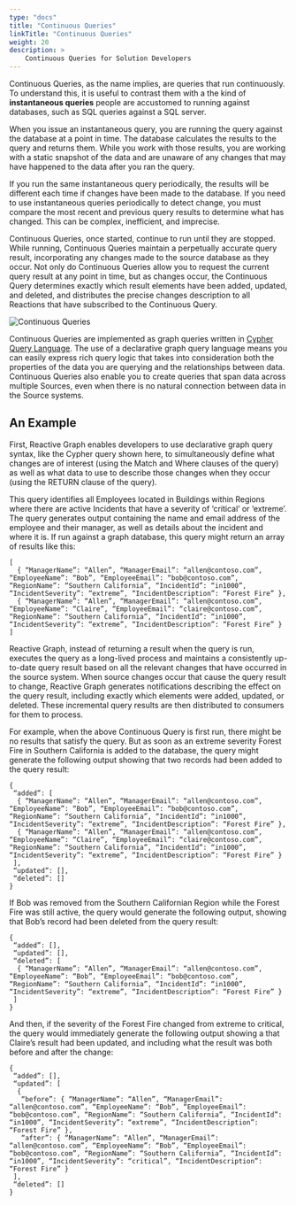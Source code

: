 ```yaml
---
type: "docs"
title: "Continuous Queries"
linkTitle: "Continuous Queries"
weight: 20
description: >
    Continuous Queries for Solution Developers
---
```


Continuous Queries, as the name implies, are queries that run continuously. To understand this, it is useful to contrast them with a the kind of **instantaneous queries** people are accustomed to running against databases, such as SQL queries against a SQL server. 

When you issue an instantaneous query, you are running the query against the database at a point in time. The database calculates the results to the query and returns them. While you work with those results, you are working with a static snapshot of the data and are unaware of any changes that may have happened to the data after you ran the query.

If you run the same instantaneous query periodically, the results will be different each time if changes have been made to the database. If you need to use instantaneous queries periodically to detect change, you must compare the most recent and previous query results to determine what has changed. This can be complex, inefficient, and imprecise.

Continuous Queries, once started, continue to run until they are stopped. While running, Continuous Queries maintain a perpetually accurate query result, incorporating any changes made to the source database as they occur. Not only do Continuous Queries allow you to request the current query result at any point in time, but as changes occur, the Continuous Query determines exactly which result elements have been added, updated, and deleted, and distributes the precise changes description to all Reactions that have subscribed to the Continuous Query.

 ![Continuous Queries](queries.png)

Continuous Queries are implemented as graph queries written in [Cypher Query Language](https://neo4j.com/developer/cypher/). The use of a declarative graph query language means you can easily express rich query logic that takes into consideration both the properties of the data you are querying and the relationships between data. Continuous Queries also enable you to create queries that span data across multiple Sources, even when there is no natural connection between data in the Source systems.

## An Example
First, Reactive Graph enables developers to use declarative graph query syntax, like the Cypher query shown here, to simultaneously define what changes are of interest (using the Match and Where clauses of the query) as well as what data to use to describe those changes when they occur (using the RETURN clause of the query).

This query identifies all Employees located in Buildings within Regions where there are active Incidents that have a severity of ‘critical’ or ‘extreme’. The query generates output containing the name and email address of the employee and their manager, as well as details about the incident and where it is. If run against a graph database, this query might return an array of results like this:

```
[
  { “ManagerName”: “Allen”, “ManagerEmail”: “allen@contoso.com”, “EmployeeName”: “Bob”, “EmployeeEmail”: “bob@contoso.com”, “RegionName”: “Southern California”, “IncidentId”: “in1000”, “IncidentSeverity”: “extreme”, “IncidentDescription”: “Forest Fire” },
  { “ManagerName”: “Allen”, “ManagerEmail”: “allen@contoso.com”, “EmployeeName”: “Claire”, “EmployeeEmail”: “claire@contoso.com”, “RegionName”: “Southern California”, “IncidentId”: “in1000”, “IncidentSeverity”: “extreme”, “IncidentDescription”: “Forest Fire” }
]
```

Reactive Graph, instead of returning a result when the query is run, executes the query as a long-lived process and maintains a consistently up-to-date query result based on all the relevant changes that have occurred in the source system. When source changes occur that cause the query result to change, Reactive Graph generates notifications describing the effect on the query result, including exactly which elements were added, updated, or deleted. These incremental query results are then distributed to consumers for them to process.

For example, when the above Continuous Query is first run, there might be no results that satisfy the query. But as soon as an extreme severity Forest Fire in Southern California is added to the database, the query might generate the following output showing that two records had been added to the query result:

```
{
 “added”: [
  { “ManagerName”: “Allen”, “ManagerEmail”: “allen@contoso.com”, “EmployeeName”: “Bob”, “EmployeeEmail”: “bob@contoso.com”, “RegionName”: “Southern California”, “IncidentId”: “in1000”, “IncidentSeverity”: “extreme”, “IncidentDescription”: “Forest Fire” },
  { “ManagerName”: “Allen”, “ManagerEmail”: “allen@contoso.com”, “EmployeeName”: “Claire”, “EmployeeEmail”: “claire@contoso.com”, “RegionName”: “Southern California”, “IncidentId”: “in1000”, “IncidentSeverity”: “extreme”, “IncidentDescription”: “Forest Fire” }
 ],
 “updated”: [],
 “deleted”: []
}
```

If Bob was removed from the Southern Californian Region while the Forest Fire was still active, the query would generate the following output, showing that Bob’s record had been deleted from the query result:

```
{
 “added”: [],
 “updated”: [],
 “deleted”: [
  { “ManagerName”: “Allen”, “ManagerEmail”: “allen@contoso.com”, “EmployeeName”: “Bob”, “EmployeeEmail”: “bob@contoso.com”, “RegionName”: “Southern California”, “IncidentId”: “in1000”, “IncidentSeverity”: “extreme”, “IncidentDescription”: “Forest Fire” }
 ]
}
```

And then, if the severity of the Forest Fire changed from extreme to critical, the query would immediately generate the following output showing a that Claire’s result had been updated, and including what the result was both before and after the change:

```
{
 “added”: [],
 “updated”: [
  { 
   “before”: { “ManagerName”: “Allen”, “ManagerEmail”: “allen@contoso.com”, “EmployeeName”: “Bob”, “EmployeeEmail”: “bob@contoso.com”, “RegionName”: “Southern California”, “IncidentId”: “in1000”, “IncidentSeverity”: “extreme”, “IncidentDescription”: “Forest Fire” },
   “after”: { “ManagerName”: “Allen”, “ManagerEmail”: “allen@contoso.com”, “EmployeeName”: “Bob”, “EmployeeEmail”: “bob@contoso.com”, “RegionName”: “Southern California”, “IncidentId”: “in1000”, “IncidentSeverity”: “critical”, “IncidentDescription”: “Forest Fire” }
 ],
 “deleted”: []
}
```